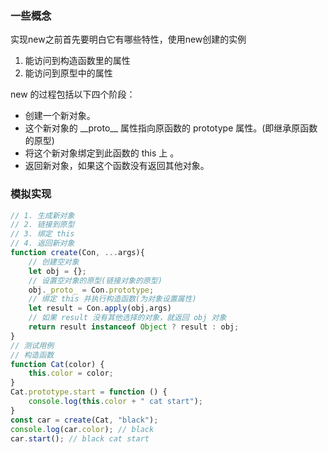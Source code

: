 ### 一些概念
实现new之前首先要明白它有哪些特性，使用new创建的实例  
1. 能访问到构造函数里的属性
2. 能访问到原型中的属性

new 的过程包括以下四个阶段：
- 创建一个新对象。
- 这个新对象的 \_\_proto__ 属性指向原函数的 prototype 属性。(即继承原函数的原型)
- 将这个新对象绑定到此函数的 this 上 。
- 返回新对象，如果这个函数没有返回其他对象。

### 模拟实现
```js
// 1. 生成新对象
// 2. 链接到原型
// 3. 绑定 this
// 4. 返回新对象
function create(Con, ...args){
    // 创建空对象
    let obj = {};
    // 设置空对象的原型(链接对象的原型)
    obj._proto_ = Con.prototype;
    // 绑定 this 并执行构造函数(为对象设置属性)
    let result = Con.apply(obj,args)
    // 如果 result 没有其他选择的对象，就返回 obj 对象
    return result instanceof Object ? result : obj;
}
// 测试用例
// 构造函数
function Cat(color) {
    this.color = color;
}
Cat.prototype.start = function () {
    console.log(this.color + " cat start");
}
const car = create(Cat, "black");
console.log(car.color); // black
car.start(); // black cat start
```

